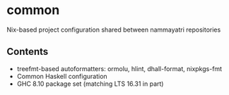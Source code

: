 # common

Nix-based project configuration shared between nammayatri repositories

## Contents

- treefmt-based autoformatters: ormolu, hlint, dhall-format, nixpkgs-fmt
- Common Haskell configuration
- GHC 8.10 package set (matching LTS 16.31 in part)
